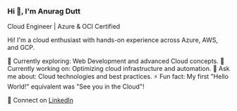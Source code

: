 ### Hi 👋, I'm Anurag Dutt

Cloud Engineer | Azure & OCI Certified


Hi! I'm a cloud enthusiast with hands-on experience across Azure, AWS, and GCP.

🌱 Currently exploring: Web Development and advanced Cloud concepts.
🔭 Currently working on: Optimizing cloud infrastructure and automation.
💬 Ask me about: Cloud technologies and best practices.
⚡ Fun fact: My first "Hello World!" equivalent was "See you in the Cloud"!

🔗 Connect on [LinkedIn](your_linkedin_profile_url)
